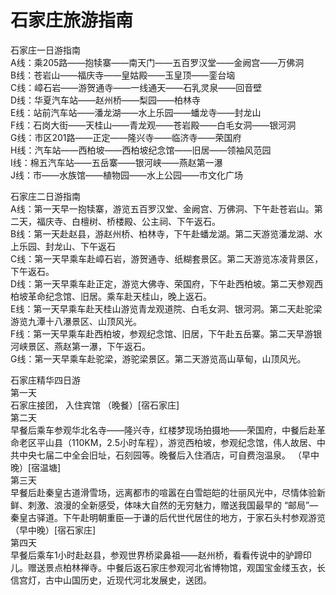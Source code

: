 # 石家庄旅游指南  
石家庄一日游指南  
A线：乘205路——抱犊寨——南天门——五百罗汉堂——金阙宫——万佛洞  
B线：苍岩山——福庆寺——皇姑殿——玉皇顶——銮台垴  
C线：嶂石岩——游贺通寺——一线通天——石乳灵泉——回音壁  
D线：华夏汽车站——赵州桥——梨园——柏林寺  
E线：站前汽车站——潘龙湖——水上乐园——蟠龙寺——封龙山  
F线：石岗大街——天桂山——青龙观——苍岩殿——白毛女洞——银河洞  
G线：市区201路——正定——隆兴寺——临济寺——荣国府  
H线：汽车站——西柏坡——西柏坡纪念馆——旧居——领袖风范园  
I线：棉五汽车站——五岳寨——银河峡——燕赵第一瀑  
J线：市——水族馆——植物园——水上公园——市文化广场  

石家庄二日游指南  
A线：第一天早一抱犊寨，游览五百罗汉堂、金阙宫、万佛洞、下午赴苍岩山。第二天，福庆寺、白檀树、桥楼殿、公主祠、下午返石。  
B线：第一天赴赵县，游赵州桥、柏林寺，下午赴蟠龙湖。第二天游览潘龙湖、水上乐园、封龙山、下午返石  
C线：第一天早乘车赴嶂石岩，游贺通寺、纸糊套景区。第二天游览冻凌背景区，下午返石。  
D线：第一天早乘车赴正定，游览大佛寺、荣国府，下午赴西柏坡。第二天参观西柏坡革命纪念馆、旧居。乘车赴天桂山，晚上返石。  
E线：第一天早乘车赴天桂山游览青龙观道院、白毛女洞、银河洞。第二天赴驼梁游览九潭十八瀑景区、山顶风光。  
F线：第一天早乘车赴西柏坡，参观纪念馆、旧居，下午赴五岳寨。第二天早游银河峡景区、燕赵第一瀑，下午返石。  
G线：第一天早乘车赴驼梁，游驼梁景区。第二天游览高山草甸，山顶风光。  

石家庄精华四日游  
第一天  
石家庄接团， 入住宾馆  （晚餐）[宿石家庄]  
第二天  
早餐后乘车参观华北名寺——隆兴寺，红楼梦现场拍摄地——荣国府，中餐后赴革命老区平山县（110KM，2.5小时车程），游览西柏坡，参观纪念馆，伟人故居、中共中央七届二中全会旧址，石刻园等。晚餐后入住酒店，可自费泡温泉。  （早中晚）[宿温塘]  
第三天  
早餐后赴秦皇古道滑雪场，远离都市的喧嚣在白雪皑皑的壮丽风光中，尽情体验新鲜、刺激、浪漫的全新感受，体味大自然的无穷魅力，赠送我国最早的 “邮局”—秦皇古驿道。下午赴明朝重臣—于谦的后代世代居住的地方，于家石头村参观游览  （早中晚）[宿石家庄]  
第四天  
早餐后乘车1小时赴赵县，参观世界桥梁鼻祖——赵州桥，看看传说中的驴蹄印儿。赠送景点柏林禅寺。中餐后返石家庄参观河北省博物馆，观国宝金缕玉衣，长信宫灯，古中山国历史，近现代河北发展史，送团。  


